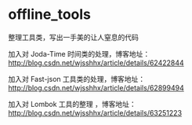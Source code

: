 # offline_tools
整理工具类，写出一手美的让人窒息的代码

加入对 Joda-Time 时间类的处理，博客地址：http://blog.csdn.net/wjsshhx/article/details/62422844    

加入对 Fast-json 工具类的处理，博客地址：http://blog.csdn.net/wjsshhx/article/details/62899494    

加入对 Lombok    工具的整理  ，博客地址：http://blog.csdn.net/wjsshhx/article/details/63251223      

